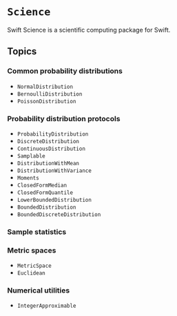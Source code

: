 # ``Science``
Swift Science is a scientific computing package for Swift.

<!-- ## Overview -->

## Topics

### Common probability distributions
- ``NormalDistribution``
- ``BernoulliDistribution``
- ``PoissonDistribution``

<!--

If the documentation landing page links to nested symbols, then those symbols disappear from the 
page of the nesting type. For example, if the landing page links to ``Samplable/sample()``, then 
``sample()`` disappears from the "instance methods" section of the ``Samplable`` page.
TODO: Find out how to link to a nested symbol from the landing page without the symbol disappearing elsewhere. 

### Sampling from a probability distribution
- ``Samplable/sample()``
- ``Samplable/sample(count:)``

### Distribution statistics
- ``DistributionWithMean/mean``
- ``DistributionWithVariance/variance``
- ``Moments/skewness``
- ``Moments/momentGeneratingFunction(_:)``
- ``ClosedFormMedian/median``
- ``ClosedFormQuantile/quantile(_:)``

-->

### Probability distribution protocols
- ``ProbabilityDistribution``
- ``DiscreteDistribution``
- ``ContinuousDistribution``
- ``Samplable``
- ``DistributionWithMean``
- ``DistributionWithVariance``
- ``Moments``
- ``ClosedFormMedian``
- ``ClosedFormQuantile``
- ``LowerBoundedDistribution``
- ``BoundedDistribution``
- ``BoundedDiscreteDistribution``

### Sample statistics

### Metric spaces
- ``MetricSpace``
- ``Euclidean``

### Numerical utilities
- ``IntegerApproximable``
